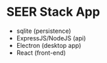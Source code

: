 # SEER Stack App

* sqlite (persistence)
* ExpressJS/NodeJS (api)
* Electron (desktop app)
* React (front-end)
